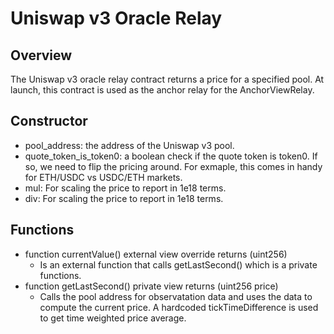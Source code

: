 # Uniswap v3 Oracle Relay

## Overview
The Uniswap v3 oracle relay contract returns a price for a specified pool. At launch, this contract is used as the anchor relay for the AnchorViewRelay. 

## Constructor
* pool_address: the address of the Uniswap v3 pool.
* quote_token_is_token0: a boolean check if the quote token is token0. If so, we need to flip the pricing around. For exmaple, this comes in handy for ETH/USDC vs USDC/ETH markets.
* mul: For scaling the price to report in 1e18 terms. 
* div: For scaling the price to report in 1e18 terms.

## Functions
* function currentValue() external view override returns (uint256)
    * Is an external function that calls getLastSecond() which is a private functions.
* function getLastSecond() private view returns (uint256 price)
    * Calls the pool address for observatation data and uses the data to compute the current price. A hardcoded tickTimeDifference is used to get time weighted price average. 

